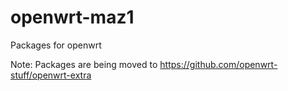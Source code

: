 # openwrt-maz1

Packages for openwrt

Note: Packages are being moved to https://github.com/openwrt-stuff/openwrt-extra
